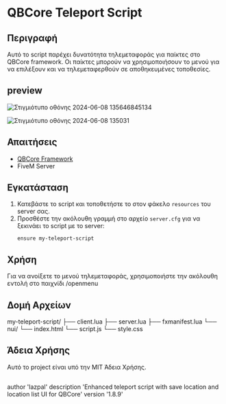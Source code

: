 # QBCore Teleport Script

## Περιγραφή

Αυτό το script παρέχει δυνατότητα τηλεμεταφοράς για παίκτες στο QBCore framework. Οι παίκτες μπορούν να χρησιμοποιήσουν το μενού για να επιλέξουν και να τηλεμεταφερθούν σε αποθηκευμένες τοποθεσίες.

## preview
![Στιγμιότυπο οθόνης 2024-06-08 135646845134](https://github.com/Lazpal/my-teleport-script-lazpal-fivem-qb/assets/136169818/7ed8e253-3345-41f8-b1bc-de894c972db5)

![Στιγμιότυπο οθόνης 2024-06-08 135031](https://github.com/Lazpal/my-teleport-script-lazpal-fivem-qb/assets/136169818/874276b7-e90f-43e0-bd50-37f6d3ba24b7)


## Απαιτήσεις

- [QBCore Framework](https://github.com/qbcore-framework/qb-core)
- FiveM Server

## Εγκατάσταση

1. Κατεβάστε το script και τοποθετήστε το στον φάκελο `resources` του server σας.
2. Προσθέστε την ακόλουθη γραμμή στο αρχείο `server.cfg` για να ξεκινάει το script με το server:
   ```plaintext
   ensure my-teleport-script

## Χρήση
Για να ανοίξετε το μενού τηλεμεταφοράς, χρησιμοποιήστε την ακόλουθη εντολή στο παιχνίδι
/openmenu

## Δομή Αρχείων
my-teleport-script/
   ├── client.lua
   ├── server.lua
   ├── fxmanifest.lua
   └── nui/
      └── index.html
      └── script.js
      └── style.css
      
      

## Άδεια Χρήσης
Αυτό το project είναι υπό την MIT Άδεια Χρήσης. 

##
author 'lazpal'
description 'Enhanced teleport script with save location and location list UI for QBCore'
version '1.8.9'
